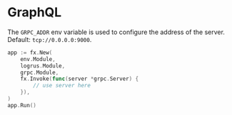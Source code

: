 # GraphQL

The `GRPC_ADDR` env variable is used to configure the address of the server. Default: `tcp://0.0.0.0:9000`.

```go
app := fx.New(
	env.Module,
	logrus.Module,
	grpc.Module,
	fx.Invoke(func(server *grpc.Server) {
		// use server here
	}),
)
app.Run()
```
